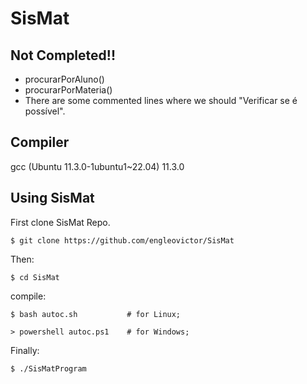 # SisMat

## Not Completed!!
 - procurarPorAluno()
 - procurarPorMateria()
 - There are some commented lines where we should "Verificar se é possível".

## Compiler

gcc (Ubuntu 11.3.0-1ubuntu1~22.04) 11.3.0

## Using SisMat

First clone SisMat Repo.

    $ git clone https://github.com/engleovictor/SisMat

Then:

    $ cd SisMat


compile:

    $ bash autoc.sh           # for Linux;

    > powershell autoc.ps1    # for Windows; 
    
Finally:

    $ ./SisMatProgram